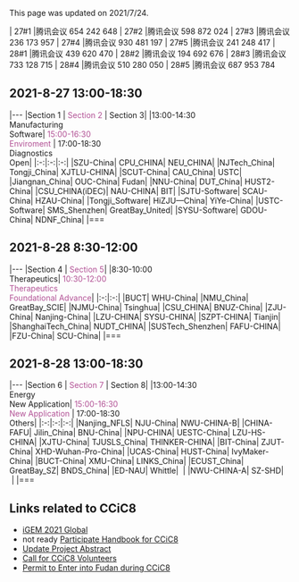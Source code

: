 This page was updated on 2021/7/24.

| 27#1 |腾讯会议 654 242 648
| 27#2 |腾讯会议 598 872 024
| 27#3 |腾讯会议 236 173 957
| 27#4 |腾讯会议 930 481 197
| 27#5 |腾讯会议 241 248 417
| 28#1 |腾讯会议 439 620 470
| 28#2 |腾讯会议 194 692 676
| 28#3 |腾讯会议 733 128 715
| 28#4 |腾讯会议 510 280 050
| 28#5 |腾讯会议 687 953 784


## 2021-8-27 13:00-18:30

|---
|Section 1 | <span style="color:#B25195">Section 2</span> | Section 3|
|13:00-14:30<br/>Manufacturing<br/>Software| <span style="color:#B25195">15:00-16:30<br/>Enviroment</span> | 17:00-18:30<br/>Diagnostics<br/>Open|
|:-:|:-:|:-:|
|SZU-China| CPU_CHINA| NEU_CHINA|
|NJTech_China|  Tongji_China|  XJTLU-CHINA|
|SCUT-China| CAU_China| USTC|
|Jiangnan_China| OUC-China| Fudan|
|NNU-China| DUT_China| HUST2-China|
|CSU_CHINA(iDEC)| NAU-CHINA| BIT|
|SJTU-Software| SCAU-China| HZAU-China|
|Tongji_Software| HiZJU—China| YiYe-China|
|USTC-Software| SMS_Shenzhen|  GreatBay_United|
|SYSU-Software| GDOU-China| NDNF_China|
|===


## 2021-8-28 8:30-12:00

|---
|Section 4 | <span style="color:#B25195">Section 5</span>|
|8:30-10:00<br/>Therapeutics| <span style="color:#B25195">10:30-12:00<br/>Therapeutics<br/>Foundational&nbsp;Advance</span>|
|:-:|:-:|
|BUCT|  WHU-China|
|NMU_China| GreatBay_SCIE|
|NJMU-China| Tsinghua|
|CSU_CHINA| BNUZ-China|
|ZJU-China| Nanjing-China|
|LZU-CHINA| SYSU-CHINA|
|SZPT-CHINA| Tianjin|
|ShanghaiTech_China| NUDT_CHINA|
|SUSTech_Shenzhen| FAFU-CHINA|
|FZU-China| SCU-China|
|===


## 2021-8-28 13:00-18:30

|---
|Section 6 | <span style="color:#B25195">Section 7</span> | Section 8|
|13:00-14:30<br/>Energy<br/>New&nbsp;Application| <span style="color:#B25195">15:00-16:30<br/>New&nbsp;Application</span> | 17:00-18:30<br/>Others|
|:-:|:-:|:-:|
|Nanjing_NFLS|  NJU-China| NWU-CHINA-B|
|CHINA-FAFU| Jilin_China| BNU-China|
|NPU-CHINA| UESTC-China| LZU-HS-CHINA|
|XJTU-China| TJUSLS_China| THINKER-CHINA|
|BIT-China| ZJUT-China| XHD-Wuhan-Pro-China|
|UCAS-China| HUST-China| IvyMaker-China|
|BUCT-China| XMU-China| LINKS_China|
|ECUST_China| GreatBay_SZ| BNDS_China|
|ED-NAU| Whittle| &nbsp;|
|NWU-CHINA-A| SZ-SHD| &nbsp;|
|===


## Links related to CCiC8
- [iGEM 2021 Global](https://igem2021global.slack.com)
- not ready [Participate Handbook for CCiC8]()
- [Update Project Abstract](https://www.wjx.cn/vj/h4icxcB.aspx)
- [Call for CCiC8 Volunteers](https://www.wjx.cn/vj/rYR3vK6.aspx)
- [Permit to Enter into Fudan during CCiC8](https://www.wjx.cn/vj/r6cE82R.aspx)
